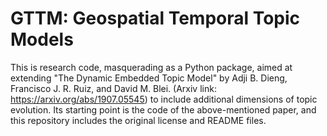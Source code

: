 # GTTM: Geospatial Temporal Topic Models

This is research code, masquerading as a Python package, aimed at extending "The Dynamic Embedded Topic Model" by Adji B. Dieng, Francisco J. R. Ruiz, and David M. Blei. (Arxiv link: https://arxiv.org/abs/1907.05545) to include additional dimensions of topic evolution.  Its starting point is the code of the above-mentioned paper, and this repository includes the original license and README files.
